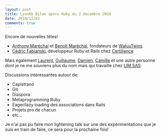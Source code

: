 ```yaml
---
layout: post
title: LyonRb Bilan apero Ruby du 2 decembre 2010
date: 2010/12/03
comments: true
---
```


Encore de nouvelles têtes!
<!--more-->
* [Anthony Maréchal](http://www.anthonymarechal.com/) et [Benoît Maréchal](http://www.benoitmarechal.com/), fondateurs de [WaluuTwins](http://www.waluutwins.com)
* [Cédric Fabianski](http://twitter.com/iUser69/), développeur Ruby et Rails chez [Certilience](http://www.certilience.fr)

Mais également [Laurent](https://github.com/luckynumberslevin), [Guillaume](http://guillaume-barillot.com), [Damien](http://dmathieu.com), [Camille](http://cappert.com) et une autre personne dont je ne me souviens plus du nom mais qui travaille chez [LIM SAS](http://www.lim.eu).

Discussions intéressantes autour de:

* Capistrano
* Git
* Diaspora
* Metaprogramming Ruby
* Eager/lazy loading des associations dans Rails
* Projets pro de chacun
* etc...

Je n'ai pas pu faire mon lightening talk sur une des expérimentations que je suis en train de faire, ce sera pour la prochaine fois!

